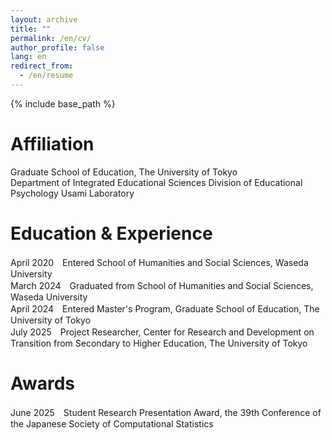 ```yaml
---
layout: archive
title: ""
permalink: /en/cv/
author_profile: false
lang: en
redirect_from:
  - /en/resume
---
```


{% include base_path %}

Affiliation
======
Graduate School of Education, The University of Tokyo  
Department of Integrated Educational Sciences
Division of Educational Psychology 
Usami Laboratory

Education & Experience
======
April 2020　Entered School of Humanities and Social Sciences, Waseda University  
March 2024　Graduated from School of Humanities and Social Sciences, Waseda University  
April 2024　Entered Master's Program, Graduate School of Education, The University of Tokyo  
July 2025　Project Researcher, Center for Research and Development on Transition from Secondary to Higher Education, The University of Tokyo

Awards
======
June 2025　Student Research Presentation Award, the 39th Conference of the Japanese Society of Computational Statistics